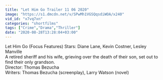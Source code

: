 ```yaml
---
title: "Let Him Go Trailer 11 06 2020"
image: "https://s1.dmcdn.net/v/SPwMh1VGSQqsdiWOA/x240"
vid_id: "x7vq7xn"
categories: "shortfilms"
tags: ["Crime","Drama","Thriller"]
date: "2020-08-28T13:28:04+03:00"
---
```

Let Him Go (Focus Features) Stars: Diane Lane, Kevin Costner, Lesley Manville  <br>A retired sheriff and his wife, grieving over the death of their son, set out to find their only grandson.  <br>Director: Thomas Bezucha  <br>Writers: Thomas Bezucha (screenplay), Larry Watson (novel)
